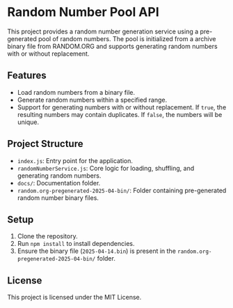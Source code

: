 # Random Number Pool API

This project provides a random number generation service using a pre-generated pool of random numbers. The pool is initialized from a archive binary file from RANDOM.ORG and supports generating random numbers with or without replacement.

## Features

- Load random numbers from a binary file.
- Generate random numbers within a specified range.
- Support for generating numbers with or without replacement. If `true`, the resulting numbers may contain duplicates. If `false`, the numbers will be unique.

## Project Structure

- `index.js`: Entry point for the application.
- `randomNumberService.js`: Core logic for loading, shuffling, and generating random numbers.
- `docs/`: Documentation folder.
- `random.org-pregenerated-2025-04-bin/`: Folder containing pre-generated random number binary files.

## Setup

1. Clone the repository.
2. Run `npm install` to install dependencies.
3. Ensure the binary file (`2025-04-14.bin`) is present in the `random.org-pregenerated-2025-04-bin/` folder.

## License

This project is licensed under the MIT License.
